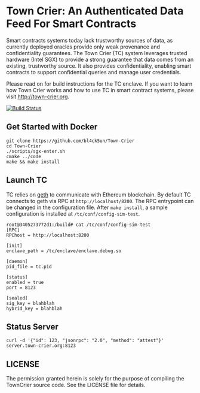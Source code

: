 # Town Crier: An Authenticated Data Feed For Smart Contracts

Smart contracts systems today lack trustworthy sources of data, as currently
deployed oracles provide only weak provenance and confidentiality guarantees.
The Town Crier (TC) system leverages trusted hardware (Intel SGX) to provide a
strong guarantee that data comes from an existing, trustworthy source. It also
provides confidentiality, enabling smart contracts to support confidential
queries and manage user credentials.

Please read on for build instructions for the TC enclave.
If you want to learn how Town Crier works and how to use TC in smart contract systems,
please visit http://town-crier.org.

[![Build Status](https://travis-ci.org/bl4ck5un/Town-Crier.svg?branch=master)](https://travis-ci.org/bl4ck5un/Town-Crier)

Get Started with Docker
-----------------------

    git clone https://github.com/bl4ck5un/Town-Crier
    cd Town-Crier
    ./scripts/sgx-enter.sh
    cmake ../code
    make && make install


Launch TC
---------

TC relies on [geth](https://github.com/ethereum/go-ethereum/wiki/geth) to communicate with Ethereum blockchain.
By default TC connects to geth via RPC at `http://localhost/8200`. The RPC entrypoint can be changed in the configuration file. After `make install`, a sample configuration is installed at `/tc/conf/config-sim-test`.

    root@3405273772d1:/build# cat /tc/conf/config-sim-test 
    [RPC]
    RPChost = http://localhost:8200

    [init]
    enclave_path = /tc/enclave/enclave.debug.so

    [daemon]
    pid_file = tc.pid

    [status]
    enabled = true
    port = 8123

    [sealed]
    sig_key = blahblah
    hybrid_key = blahblah

Status Server
-------------

```
curl -d '{"id": 123, "jsonrpc": "2.0", "method": "attest"}' server.town-crier.org:8123
```

LICENSE
-------

The permission granted herein is solely for the purpose of compiling the TownCrier source code.
See the LICENSE file for details.
